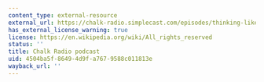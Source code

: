 ```yaml
---
content_type: external-resource
external_url: https://chalk-radio.simplecast.com/episodes/thinking-like-an-economist-with-prof-jonathan-gruber
has_external_license_warning: true
license: https://en.wikipedia.org/wiki/All_rights_reserved
status: ''
title: Chalk Radio podcast
uid: 4504ba5f-8649-4d9f-a767-9588c011813e
wayback_url: ''
---
```

